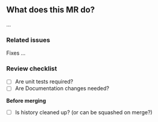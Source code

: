 ## What does this MR do?

...

### Related issues

Fixes ...

### Review checklist

* [ ] Are unit tests required?
* [ ] Are Documentation changes needed?

**Before merging**

* [ ] Is history cleaned up? (or can be squashed on merge?)